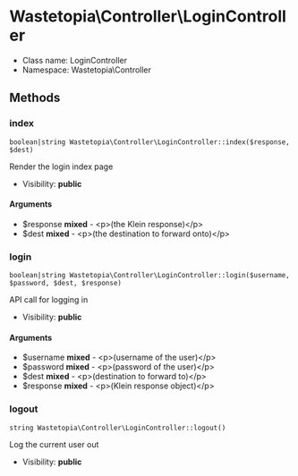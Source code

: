 Wastetopia\Controller\LoginController
===============






* Class name: LoginController
* Namespace: Wastetopia\Controller







Methods
-------


### index

    boolean|string Wastetopia\Controller\LoginController::index($response, $dest)

Render the login index page



* Visibility: **public**


#### Arguments
* $response **mixed** - &lt;p&gt;(the Klein response)&lt;/p&gt;
* $dest **mixed** - &lt;p&gt;(the destination to forward onto)&lt;/p&gt;



### login

    boolean|string Wastetopia\Controller\LoginController::login($username, $password, $dest, $response)

API call for logging in



* Visibility: **public**


#### Arguments
* $username **mixed** - &lt;p&gt;(username of the user)&lt;/p&gt;
* $password **mixed** - &lt;p&gt;(password of the user)&lt;/p&gt;
* $dest **mixed** - &lt;p&gt;(destination to forward to)&lt;/p&gt;
* $response **mixed** - &lt;p&gt;(Klein response object)&lt;/p&gt;



### logout

    string Wastetopia\Controller\LoginController::logout()

Log the current user out



* Visibility: **public**



